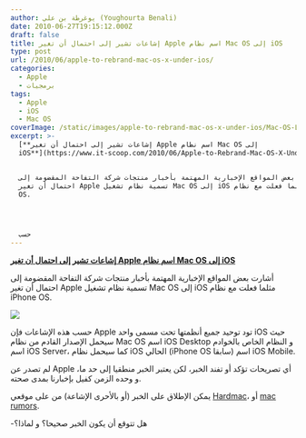 ```yaml
---
author: يوغرطة بن علي (Youghourta Benali)
date: 2010-06-27T19:15:12.000Z
draft: false
title: إشاعات تشير إلى احتمال أن تغير Apple اسم نظام Mac OS إلى iOS
type: post
url: /2010/06/apple-to-rebrand-mac-os-x-under-ios/
categories:
  - Apple
  - برمجيات
tags:
  - Apple
  - iOS
  - Mac OS
coverImage: /static/images/apple-to-rebrand-mac-os-x-under-ios/Mac-OS-Logo.jpg
excerpt: >-
  [**إشاعات تشير إلى احتمال أن تغير Apple اسم نظام Mac OS إلى
  iOS**](https://www.it-scoop.com/2010/06/Apple-to-Rebrand-Mac-OS-X-Under-iOS)


  أشارت بعض المواقع الإخبارية المهتمة بأخبار منتجات شركة التفاحة المقضومة إلى
  احتمال أن تغير Apple تسمية نظام تشغيل Mac OS إلى iOS مثلما فعلت مع نظام iPhone
  OS.




  حسب
---
```

[**إشاعات تشير إلى احتمال أن تغير Apple اسم نظام Mac OS إلى iOS**](https://www.it-scoop.com/2010/06/Apple-to-Rebrand-Mac-OS-X-Under-iOS)

أشارت بعض المواقع الإخبارية المهتمة بأخبار منتجات شركة التفاحة المقضومة إلى احتمال أن تغير Apple تسمية نظام تشغيل Mac OS إلى iOS مثلما فعلت مع نظام iPhone OS.

![](/static/images/apple-to-rebrand-mac-os-x-under-ios/Mac-OS-Logo.jpg)

حسب هذه الإشاعات فإن Apple تود توحيد جميع أنظمتها تحت مسمى واحد iOS حيث سيحمل الإصدار القادم من نظام Mac OS اسم iOS Desktop و النظام الخاص بالخوادم اسم iOS Server، كما سيحمل نظام iOS الحالي (iPhone OS سابقا) اسم iOS Mobile.

لم تصدر عن Apple أي تصريحات تؤكد أو تفند الخبر، لكن يعتبر الخبر منطقيا إلى حد ما، و وحده الزمن كفيل بإخبارنا بمدى صحته.

يمكن الإطلاق على الخبر (أو بالأحرى الإشاعة) من على موقعي [Hardmac](http://www.hardmac.com/news/2010/06/25/toward-the-end-of-mac-os)، أو [mac rumors](http://www.macrumors.com/2010/06/25/apple-considering-rebranding-mac-os-x-under-new-ios-umbrella/).

\-هل تتوقع أن يكون الخبر صحيحا؟ و لماذا؟
